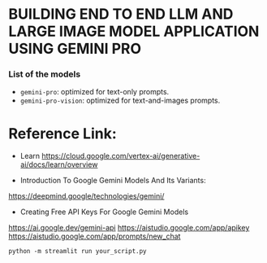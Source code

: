 # BUILDING END TO END LLM AND LARGE IMAGE MODEL APPLICATION USING GEMINI PRO

### List of the models
* `gemini-pro`: optimized for text-only prompts.
* `gemini-pro-vision`: optimized for text-and-images prompts.


# Reference Link:

- Learn 
https://cloud.google.com/vertex-ai/generative-ai/docs/learn/overview

- Introduction To Google Gemini Models And Its Variants:

https://deepmind.google/technologies/gemini/

- Creating Free API Keys For Google Gemini Models

https://ai.google.dev/gemini-api
https://aistudio.google.com/app/apikey
https://aistudio.google.com/app/prompts/new_chat

```
python -m streamlit run your_script.py
```